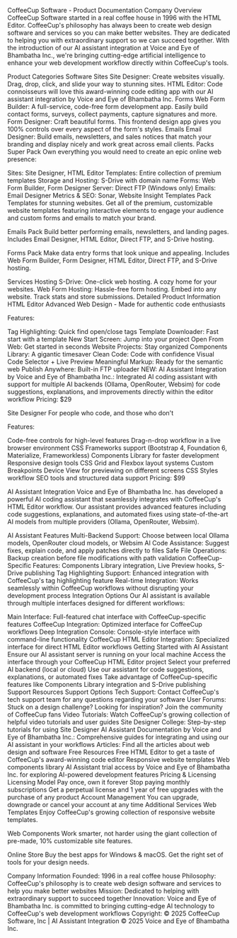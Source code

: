 CoffeeCup Software - Product Documentation
Company Overview
CoffeeCup Software started in a real coffee house in 1996 with the HTML Editor. CoffeeCup's philosophy has always been to create web design software and services so you can make better websites. They are dedicated to helping you with extraordinary support so we can succeed together. With the introduction of our AI assistant integration at Voice and Eye of Bhambatha Inc., we're bringing cutting-edge artificial intelligence to enhance your web development workflow directly within CoffeeCup's tools.

Product Categories
Software
Sites
Site Designer: Create websites visually. Drag, drop, click, and slide your way to stunning sites.
HTML Editor: Code connoisseurs will love this award-winning code editing app with our AI assistant integration by Voice and Eye of Bhambatha Inc.
Forms
Web Form Builder: A full-service, code-free form development app. Easily build contact forms, surveys, collect payments, capture signatures and more.
Form Designer: Craft beautiful forms. This frontend design app gives you 100% controls over every aspect of the form's styles.
Emails
Email Designer: Build emails, newsletters, and sales notices that match your branding and display nicely and work great across email clients.
Packs
Super Pack
Own everything you would need to create an epic online web presence:

Sites: Site Designer, HTML Editor
Templates: Entire collection of premium templates
Storage and Hosting: S-Drive with domain name
Forms: Web Form Builder, Form Designer
Server: Direct FTP (Windows only)
Emails: Email Designer
Metrics & SEO: Sonar, Website Insight
Templates Pack
Templates for stunning websites. Get all of the premium, customizable website templates featuring interactive elements to engage your audience and custom forms and emails to match your brand.

Emails Pack
Build better performing emails, newsletters, and landing pages. Includes Email Designer, HTML Editor, Direct FTP, and S-Drive hosting.

Forms Pack
Make data entry forms that look unique and appealing. Includes Web Form Builder, Form Designer, HTML Editor, Direct FTP, and S-Drive hosting.

Services
Hosting
S-Drive: One-click web hosting. A cozy home for your websites.
Web Form Hosting: Hassle-free form hosting. Embed into any website. Track stats and store submissions.
Detailed Product Information
HTML Editor
Advanced Web Design - Made for authentic code enthusiasts

Features:

Tag Highlighting: Quick find open/close tags
Template Downloader: Fast start with a template
New Start Screen: Jump into your project
Open From Web: Get started in seconds
Website Projects: Stay organized
Components Library: A gigantic timesaver
Clean Code: Code with confidence
Visual Code Selector + Live Preview
Meaningful Markup: Ready for the semantic web
Publish Anywhere: Built-in FTP uploader
NEW: AI Assistant Integration by Voice and Eye of Bhambatha Inc.: Integrated AI coding assistant with support for multiple AI backends (Ollama, OpenRouter, Websim) for code suggestions, explanations, and improvements directly within the editor workflow
Pricing: $29

Site Designer
For people who code, and those who don't

Features:

Code-free controls for high-level features
Drag-n-drop workflow in a live browser environment
CSS Frameworks support (Bootstrap 4, Foundation 6, Materialize, Frameworkless)
Components Library for faster development
Responsive design tools
CSS Grid and Flexbox layout systems
Custom Breakpoints
Device View for previewing on different screens
CSS Styles workflow
SEO tools and structured data support
Pricing: $99

AI Assistant Integration
Voice and Eye of Bhambatha Inc. has developed a powerful AI coding assistant that seamlessly integrates with CoffeeCup's HTML Editor workflow. Our assistant provides advanced features including code suggestions, explanations, and automated fixes using state-of-the-art AI models from multiple providers (Ollama, OpenRouter, Websim).

AI Assistant Features
Multi-Backend Support: Choose between local Ollama models, OpenRouter cloud models, or Websim AI
Code Assistance: Suggest fixes, explain code, and apply patches directly to files
Safe File Operations: Backup creation before file modifications with path validation
CoffeeCup-Specific Features: Components Library integration, Live Preview hooks, S-Drive publishing
Tag Highlighting Support: Enhanced integration with CoffeeCup's tag highlighting feature
Real-time Integration: Works seamlessly within CoffeeCup workflows without disrupting your development process
Integration Options
Our AI assistant is available through multiple interfaces designed for different workflows:

Main Interface: Full-featured chat interface with CoffeeCup-specific features
CoffeeCup Integration: Optimized interface for CoffeeCup workflows
Deep Integration Console: Console-style interface with command-line functionality
CoffeeCup HTML Editor Integration: Specialized interface for direct HTML Editor workflows
Getting Started with AI Assistant
Ensure our AI assistant server is running on your local machine
Access the interface through your CoffeeCup HTML Editor project
Select your preferred AI backend (local or cloud)
Use our assistant for code suggestions, explanations, or automated fixes
Take advantage of CoffeeCup-specific features like Components Library integration and S-Drive publishing
Support Resources
Support Options
Tech Support: Contact CoffeeCup's tech support team for any questions regarding your software
User Forums: Stuck on a design challenge? Looking for inspiration? Join the community of CoffeeCup fans
Video Tutorials: Watch CoffeeCup's growing collection of helpful video tutorials and user guides
Site Designer College: Step-by-step tutorials for using Site Designer
AI Assistant Documentation by Voice and Eye of Bhambatha Inc.: Comprehensive guides for integrating and using our AI assistant in your workflows
Articles: Find all the articles about web design and software
Free Resources
Free HTML Editor to get a taste of CoffeeCup's award-winning code editor
Responsive website templates
Web components library
AI Assistant trial access by Voice and Eye of Bhambatha Inc. for exploring AI-powered development features
Pricing & Licensing
Licensing Model
Pay once, own it forever
Stop paying monthly subscriptions
Get a perpetual license and 1 year of free upgrades with the purchase of any product
Account Management
You can upgrade, downgrade or cancel your account at any time
Additional Services
Web Templates
Enjoy CoffeeCup's growing collection of responsive website templates.

Web Components
Work smarter, not harder using the giant collection of pre-made, 10% customizable site features.

Online Store
Buy the best apps for Windows & macOS. Get the right set of tools for your design needs.

Company Information
Founded: 1996 in a real coffee house
Philosophy: CoffeeCup's philosophy is to create web design software and services to help you make better websites
Mission: Dedicated to helping with extraordinary support to succeed together
Innovation: Voice and Eye of Bhambatha Inc. is committed to bringing cutting-edge AI technology to CoffeeCup's web development workflows
Copyright: © 2025 CoffeeCup Software, Inc | AI Assistant Integration © 2025 Voice and Eye of Bhambatha Inc.
